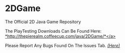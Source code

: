 # 2DGame
The Official 2D Java Game Repository

The PlayTesting Downloads Can Be Found Here: <a href="http://thepierealm.coffeecup.com/java/2DGame/">*http://thepierealm.coffeecup.com/java/2DGame/*</a>

Please Report Any Bugs Found On The Issues Tab. <a href="https://github.com/PieKing1215/2DGame/issues">*(Here)*</a>

